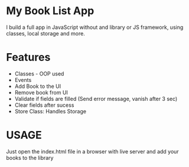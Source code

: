 # My Book List App
 I build a full app in JavaScript without and library or JS framework, using classes, local storage and more.

 # Features
- Classes - OOP used
- Events
- Add Book to the UI
- Remove book from UI
- Validate if fields are filled (Send error message, vanish after 3 sec)
- Clear fields after sucess
- Store Class: Handles Storage


# USAGE
Just open the index.html file in a browser with live server and add your books to the library
